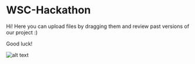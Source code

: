 # WSC-Hackathon

Hi!
Here you can upload files by dragging them and review past versions of our project :)

Good luck!

![alt text](https://www.2b-angels.com/wp-content/uploads/full-logo-blk.png)
